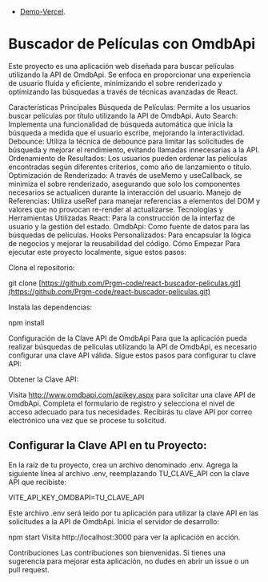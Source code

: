 - [Demo-Vercel](https://react-buscador-peliculas-56msxzfny-prgm-code.vercel.app/).

# Buscador de Películas con OmdbApi
Este proyecto es una aplicación web diseñada para buscar películas utilizando la API de OmdbApi. Se enfoca en proporcionar una experiencia de usuario fluida y eficiente, minimizando el sobre renderizado y optimizando las búsquedas a través de técnicas avanzadas de React.

Características Principales
Búsqueda de Películas: Permite a los usuarios buscar películas por título utilizando la API de OmdbApi.
Auto Search: Implementa una funcionalidad de búsqueda automática que inicia la búsqueda a medida que el usuario escribe, mejorando la interactividad.
Debounce: Utiliza la técnica de debounce para limitar las solicitudes de búsqueda y mejorar el rendimiento, evitando llamadas innecesarias a la API.
Ordenamiento de Resultados: Los usuarios pueden ordenar las películas encontradas según diferentes criterios, como año de lanzamiento o título.
Optimización de Renderizado: A través de useMemo y useCallback, se minimiza el sobre renderizado, asegurando que solo los componentes necesarios se actualicen durante la interacción del usuario.
Manejo de Referencias: Utiliza useRef para manejar referencias a elementos del DOM y valores que no provocan re-render al actualizarse.
Tecnologías y Herramientas Utilizadas
React: Para la construcción de la interfaz de usuario y la gestión del estado.
OmdbApi: Como fuente de datos para las búsquedas de películas.
Hooks Personalizados: Para encapsular la lógica de negocios y mejorar la reusabilidad del código.
Cómo Empezar
Para ejecutar este proyecto localmente, sigue estos pasos:

Clona el repositorio:

git clone [https://github.com/Prgm-code/react-buscador-peliculas.git](https://github.com/Prgm-code/react-buscador-peliculas.git)

Instala las dependencias:

npm install

Configuración de la Clave API de OmdbApi
Para que la aplicación pueda realizar búsquedas de películas utilizando la API de OmdbApi, es necesario configurar una clave API válida. Sigue estos pasos para configurar tu clave API:

Obtener la Clave API:

Visita http://www.omdbapi.com/apikey.aspx para solicitar una clave API de OmdbApi.
Completa el formulario de registro y selecciona el nivel de acceso adecuado para tus necesidades.
Recibirás tu clave API por correo electrónico una vez que se procese tu solicitud.

## Configurar la Clave API en tu Proyecto:

En la raíz de tu proyecto, crea un archivo denominado .env.
Agrega la siguiente línea al archivo .env, reemplazando TU_CLAVE_API con la clave API que recibiste:

VITE_API_KEY_OMDBAPI=TU_CLAVE_API

Este archivo .env será leído por tu aplicación para utilizar la clave API en las solicitudes a la API de OmdbApi.
Inicia el servidor de desarrollo:

npm start
Visita http://localhost:3000 para ver la aplicación en acción.

Contribuciones
Las contribuciones son bienvenidas. Si tienes una sugerencia para mejorar esta aplicación, no dudes en abrir un issue o un pull request.

